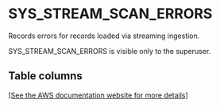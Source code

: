# SYS\_STREAM\_SCAN\_ERRORS<a name="r_SYS_STREAM_SCAN_ERRORS"></a>

Records errors for records loaded via streaming ingestion\.

SYS\_STREAM\_SCAN\_ERRORS is visible only to the superuser\.

## Table columns<a name="r_SYS_STREAM_SCAN_ERRORS-table-rows"></a>

[\[See the AWS documentation website for more details\]](http://docs.aws.amazon.com/redshift/latest/dg/r_SYS_STREAM_SCAN_ERRORS.html)